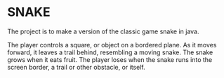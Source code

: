 # SNAKE
The project is to make a version of the classic game snake in java. 

The player controls a square, or object on a bordered plane. As it moves forward, it leaves a trail behind, resembling a moving snake. The snake grows when it eats fruit. The player loses when the snake runs into the screen border, a trail or other obstacle, or itself.
